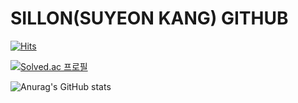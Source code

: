 # SILLON(SUYEON KANG) GITHUB

[![Hits](https://hits.seeyoufarm.com/api/count/incr/badge.svg?url=https%3A%2F%2Fgithub.com%2FKangsuyeon01%2FKangsuyeon01%2F&count_bg=%23FFAEA7&title_bg=%23FFDDDD&icon=&icon_color=%23FFB8B8&title=hits&edge_flat=false)](https://hits.seeyoufarm.com)

[![Solved.ac
프로필](http://mazassumnida.wtf/api/v2/generate_badge?boj=sy9216)](https://solved.ac/sy9216)

![Anurag's GitHub stats](https://github-readme-stats.vercel.app/api?username=Kangsuyeon01&show_icons=true&theme=radical)

<!--
**Kangsuyeon01/Kangsuyeon01** is a ✨ _special_ ✨ repository because its `README.md` (this file) appears on your GitHub profile.

Here are some ideas to get you started:

- 🔭 I’m currently working on ...
- 🌱 I’m currently learning ...
- 👯 I’m looking to collaborate on ...
- 🤔 I’m looking for help with ...
- 💬 Ask me about ...
- 📫 How to reach me: ...
- 😄 Pronouns: ...
- ⚡ Fun fact: ...
-->
